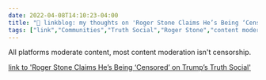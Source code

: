 ```yaml
---
date: 2022-04-08T14:10:23-04:00
title: "🔗 linkblog: my thoughts on 'Roger Stone Claims He’s Being ‘Censored’ on Trump’s Truth Social'"
tags: ["link","Communities","Truth Social","Roger Stone","content moderation"]
---
```

All platforms moderate content, most content moderation isn't censorship.
 
[link to 'Roger Stone Claims He’s Being ‘Censored’ on Trump’s Truth Social'](https://www.thedailybeast.com/roger-stone-claims-hes-being-censored-on-trumps-truth-social?via=twitter_page)
